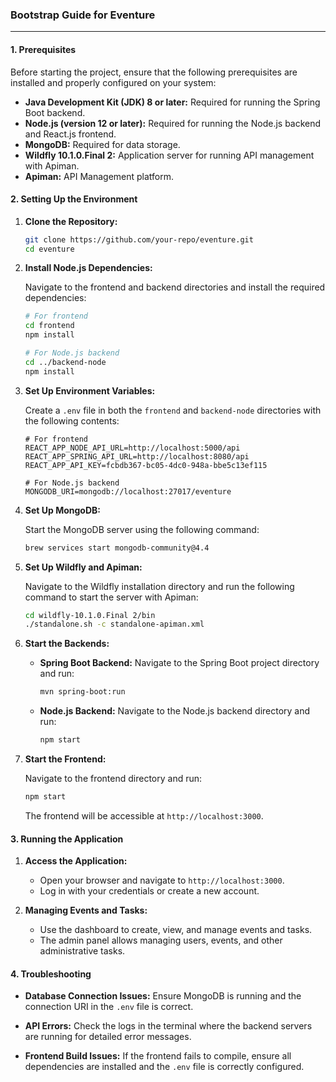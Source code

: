 ### Bootstrap Guide for Eventure

---

#### **1. Prerequisites**

Before starting the project, ensure that the following prerequisites are installed and properly configured on your system:

- **Java Development Kit (JDK) 8 or later:** Required for running the Spring Boot backend.
- **Node.js (version 12 or later):** Required for running the Node.js backend and React.js frontend.
- **MongoDB:** Required for data storage.
- **Wildfly 10.1.0.Final 2:** Application server for running API management with Apiman.
- **Apiman:** API Management platform.

#### **2. Setting Up the Environment**

1. **Clone the Repository:**

   ```bash
   git clone https://github.com/your-repo/eventure.git
   cd eventure
   ```

2. **Install Node.js Dependencies:**

   Navigate to the frontend and backend directories and install the required dependencies:

   ```bash
   # For frontend
   cd frontend
   npm install

   # For Node.js backend
   cd ../backend-node
   npm install
   ```

3. **Set Up Environment Variables:**

   Create a `.env` file in both the `frontend` and `backend-node` directories with the following contents:

   ```env
   # For frontend
   REACT_APP_NODE_API_URL=http://localhost:5000/api
   REACT_APP_SPRING_API_URL=http://localhost:8080/api
   REACT_APP_API_KEY=fcbdb367-bc05-4dc0-948a-bbe5c13ef115

   # For Node.js backend
   MONGODB_URI=mongodb://localhost:27017/eventure
   ```

4. **Set Up MongoDB:**

   Start the MongoDB server using the following command:

   ```bash
   brew services start mongodb-community@4.4
   ```

5. **Set Up Wildfly and Apiman:**

   Navigate to the Wildfly installation directory and run the following command to start the server with Apiman:

   ```bash
   cd wildfly-10.1.0.Final 2/bin
   ./standalone.sh -c standalone-apiman.xml
   ```

6. **Start the Backends:**

   - **Spring Boot Backend:**
     Navigate to the Spring Boot project directory and run:

     ```bash
     mvn spring-boot:run
     ```

   - **Node.js Backend:**
     Navigate to the Node.js backend directory and run:

     ```bash
     npm start
     ```

7. **Start the Frontend:**

   Navigate to the frontend directory and run:

   ```bash
   npm start
   ```

   The frontend will be accessible at `http://localhost:3000`.

#### **3. Running the Application**

1. **Access the Application:**
   - Open your browser and navigate to `http://localhost:3000`.
   - Log in with your credentials or create a new account.

2. **Managing Events and Tasks:**
   - Use the dashboard to create, view, and manage events and tasks.
   - The admin panel allows managing users, events, and other administrative tasks.

#### **4. Troubleshooting**

- **Database Connection Issues:**
  Ensure MongoDB is running and the connection URI in the `.env` file is correct.

- **API Errors:**
  Check the logs in the terminal where the backend servers are running for detailed error messages.

- **Frontend Build Issues:**
  If the frontend fails to compile, ensure all dependencies are installed and the `.env` file is correctly configured.
